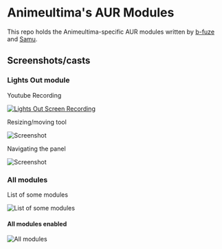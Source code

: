 # Animeultima's AUR Modules

This repo holds the Animeultima-specific AUR modules written by [b-fuze](https://github.com/b-fuze) and [Samu](https://github.com/Saman-00).

## Screenshots/casts
### Lights Out module
Youtube Recording

[![Lights Out Screen Recording](https://i.imgur.com/3TO3wgw.png)](https://www.youtube.com/watch?v=ROKS_ctSTck)

Resizing/moving tool

![Screenshot](https://i.imgur.com/KeVqZvw.png)

Navigating the panel

![Screenshot](https://i.imgur.com/ZzjwnNd.png)

### All modules
List of some modules

![List of some modules](https://i.imgur.com/TsuvQBF.png)

#### All modules enabled
![All modules](https://i.imgur.com/JDQ4wMQ.png)
